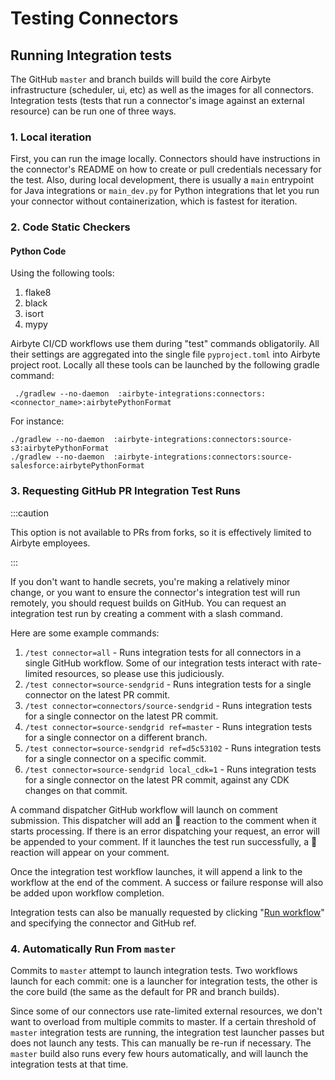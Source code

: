 # Testing Connectors

## Running Integration tests

The GitHub `master` and branch builds will build the core Airbyte infrastructure \(scheduler, ui, etc\) as well as the images for all connectors. Integration tests \(tests that run a connector's image against an external resource\) can be run one of three ways.

### 1. Local iteration

First, you can run the image locally. Connectors should have instructions in the connector's README on how to create or pull credentials necessary for the test. Also, during local development, there is usually a `main` entrypoint for Java integrations or `main_dev.py` for Python integrations that let you run your connector without containerization, which is fastest for iteration.

### 2. Code Static Checkers

#### Python Code
Using the following tools:
1. flake8
2. black
3. isort
4. mypy

Airbyte CI/CD workflows use them during "test" commands obligatorily. 
All their settings are aggregated into the single file `pyproject.toml` into Airbyte project root.
Locally all these tools can be launched by the following gradle command:
```
 ./gradlew --no-daemon  :airbyte-integrations:connectors:<connector_name>:airbytePythonFormat
```
For instance:
```
./gradlew --no-daemon  :airbyte-integrations:connectors:source-s3:airbytePythonFormat
./gradlew --no-daemon  :airbyte-integrations:connectors:source-salesforce:airbytePythonFormat
```
### 3. Requesting GitHub PR Integration Test Runs

:::caution

This option is not available to PRs from forks, so it is effectively limited to Airbyte employees.

:::

If you don't want to handle secrets, you're making a relatively minor change, or you want to ensure the connector's integration test will run remotely, you should request builds on GitHub. You can request an integration test run by creating a comment with a slash command.

Here are some example commands:

1. `/test connector=all` - Runs integration tests for all connectors in a single GitHub workflow. Some of our integration tests interact with rate-limited resources, so please use this judiciously.
2. `/test connector=source-sendgrid` - Runs integration tests for a single connector on the latest PR commit.
3. `/test connector=connectors/source-sendgrid` - Runs integration tests for a single connector on the latest PR commit.
4. `/test connector=source-sendgrid ref=master` - Runs integration tests for a single connector on a different branch.
5. `/test connector=source-sendgrid ref=d5c53102` - Runs integration tests for a single connector on a specific commit.
6. `/test connector=source-sendgrid local_cdk=1` - Runs integration tests for a single connector on the latest PR commit, against any CDK changes on that commit.

A command dispatcher GitHub workflow will launch on comment submission. This dispatcher will add an :eyes: reaction to the comment when it starts processing. If there is an error dispatching your request, an error will be appended to your comment. If it launches the test run successfully, a :rocket: reaction will appear on your comment.

Once the integration test workflow launches, it will append a link to the workflow at the end of the comment. A success or failure response will also be added upon workflow completion.

Integration tests can also be manually requested by clicking "[Run workflow](https://github.com/airbytehq/airbyte/actions?query=workflow%3Aintegration-test)" and specifying the connector and GitHub ref.


### 4. Automatically Run From `master`

Commits to `master` attempt to launch integration tests. Two workflows launch for each commit: one is a launcher for integration tests, the other is the core build \(the same as the default for PR and branch builds\).

Since some of our connectors use rate-limited external resources, we don't want to overload from multiple commits to master. If a certain threshold of `master` integration tests are running, the integration test launcher passes but does not launch any tests. This can manually be re-run if necessary. The `master` build also runs every few hours automatically, and will launch the integration tests at that time.

